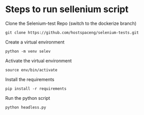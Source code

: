 # Steps to run sellenium script

Clone the Selenium-test Repo (switch to the dockerize branch)

``` git clone https://github.com/hostspaceng/selenium-tests.git ```

Create a virtual environment

``` python -m venv selev ```

Activate the virtual environment

``` source env/bin/activate ```

Install the requirements 

``` pip install -r requirements ```

Run the python script

``` python headless.py ```
